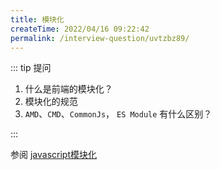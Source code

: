 ```yaml
---
title: 模块化
createTime: 2022/04/16 09:22:42
permalink: /interview-question/uvtzbz89/
---
```


::: tip 提问

1. 什么是前端的模块化？
2. 模块化的规范
3. `AMD`、`CMD`、`CommonJs`， `ES Module` 有什么区别？

:::

参阅 [javascript模块化](/article/javascript-modules/)
